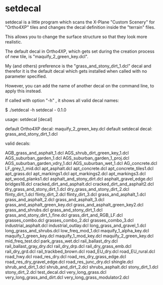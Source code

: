 
# setdecal

setdecal is a little program which scans the X-Plane "Custom Scenery" for 
"Ortho4XP" tiles and changes the decal definition inside the "terrain" files.

This allows you to change the surface structure so that they look more realistic. 

The default decal in Ortho4XP, which gets set during the creation process of
new tile, is "maquify_2_green_key.dcl".

My (and others) preference is the "grass_and_stony_dirt_1.dcl" decal and therefor
it is the default decal which gets installed when called with no parameter specified.

However, you can add the name of another decal on the command line, to apply this 
instead.

If called with option "-h" , it shows all valid decal names:

$ ./setdecal -h
setdecal - 0.1.0

usage: setdecal [decal]

   default Ortho4XP decal: maquify_2_green_key.dcl
   default setdecal decal: grass_and_stony_dirt_1.dcl

valid decals:

  AGB_grass_and_asphalt_1.dcl
  AGS_shrub_dirt_green_key_1.dcl
  AGS_suburban_garden_1.dcl
  AGS_suburban_garden_1_proj.dcl
  AGS_suburban_garden_vdry_1.dcl
  AGS_suburban_wet_1.dcl
  AG_concrete.dcl
  LF_grey_1_mid.dcl
  apt_asphalt.dcl
  apt_concrete.dcl
  apt_concrete_tiles1.dcl
  apt_grass.dcl
  apt_markings1.dcl
  apt_markings2.dcl
  apt_markings3.dcl
  apt_wood_planks1.dcl
  asphalt_and_stony_dirt.dcl
  asphalt_gravel_edge.dcl
  bridges18.dcl
  cracked_dirt_and_asphalt.dcl
  cracked_dirt_and_asphalt2.dcl
  dry_grass_and_stony_dirt_1.dcl
  dry_grass_and_stony_dirt_2.dcl
  flinty_dirt_1.dcl
  flinty_dirt_2.dcl
  flinty_dirt_3.dcl
  grass_and_asphalt_1.dcl
  grass_and_asphalt_2.dcl
  grass_and_asphalt_3.dcl
  grass_and_asphalt_green_key.dcl
  grass_and_asphalt_green_key2.dcl
  grass_and_shrubs.dcl
  grass_and_stony_dirt_1.dcl
  grass_and_stony_dirt_1_fine.dcl
  grass_dirt_and_RGB_LF.dcl
  grasses_combo.dcl
  grasses_combo_2.dcl
  grasses_combo_3.dcl
  industrial_asphalt.dcl
  industrial_outlay.dcl
  long_grass_and_gravel_1.dcl
  long_grass_and_shrubs.dcl
  low_freq_mod_1.dcl
  maquify_1_alpha_key.dcl
  maquify_1_green_key.dcl
  maquify_1_mod_key.dcl
  maquify_2_green_key.dcl
  mid_freq_test.dcl
  park_grass_wet.dcl
  rail_ballast_dry.dcl
  rail_ballast_gray_dry.dcl
  rail_dry_drp.dcl
  rail_dry_grass_emb.dcl
  rail_dry_grd.dcl
  rail_trackbed_brown.dcl
  road_EU_dry.dcl
  road_EU_rural.dcl
  road_hwy.dcl
  road_res_dry.dcl
  road_res_dry_grass_edge.dcl
  road_res_dry_gravel_edge.dcl
  road_res_junc_dry.dcl
  shingle.dcl
  shrub_and_dirt_1.dcl
  shrub_and_dirt_2.dcl
  shrubs_asphalt.dcl
  stony_dirt_1.dcl
  stony_dirt_2.dcl
  test_decal.dcl
  very_long_grass.dcl
  very_long_grass_and_dirt.dcl
  very_long_grass_modulator2.dcl




